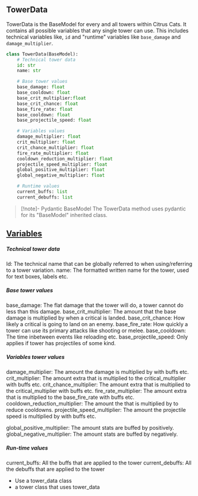 ## TowerData

TowerData is the BaseModel for every and all towers within Citrus Cats. It contains all possible variables that any single tower can use. This includes technical variables like, `id` and "runtime" variables like `base_damage` and `damage_multiplier`.

```python
class TowerData(BaseModel):
    # Technical tower data
    id: str
    name: str

    # Base tower values
    base_damage: float
    base_cooldown: float
    base_crit_multiplier:float
    base_crit_chance: float
    base_fire_rate: float
    base_cooldown: float
    base_projectile_speed: float

    # Variables values
    damage_multiplier: float
    crit_multiplier: float
    crit_chance_multiplier: float
    fire_rate_multiplier: float
    cooldown_reduction_multiplier: float
    projectile_speed_multiplier: float
    global_positive_multiplier: float
    global_negative_multiplier: float

    # Runtime values
    current_buffs: list
    current_debuffs: list
```


> [!note]- Pydantic BaseModel
>The TowerData method uses pydantic for its "BaseModel" inherited class.












## <u>Variables</u>

##### Technical tower data 
Id: The technical name that can be globally referred to when using/referring to a tower variation.
name: The formatted written name for the tower, used for text boxes, labels etc.
##### Base tower values 
base_damage: The flat damage that the tower will do, a tower cannot do less than this damage.
base_crit_multiplier: The amount that the base damage is multiplied by when a critical is landed.
base_crit_chance: How likely a critical is going to land on an enemy.
base_fire_rate: How quickly a tower can use its primary attacks like shooting or melee.
base_cooldown: The time inbetween events like reloading etc.
base_projectile_speed: Only applies if tower has projectiles of some kind.

##### Variables tower values
damage_multiplier: The amount the damage is multiplied by with buffs etc.
crit_multiplier: The amount extra that is multiplied to the critical_multiplier with buffs etc.
crit_chance_multiplier: The amount extra that is multiplied to the critical_multiplier with buffs etc.
fire_rate_multiplier: The amount extra that is multiplied to the base_fire_rate with buffs etc.
cooldown_reduction_multiplier: The amount the that is multiplied by to reduce cooldowns.
projectile_speed_multiplier: The amount the projectile speed is multiplied by with buffs etc.

global_positive_multiplier: The amount stats are buffed by positively. 
global_negative_multiplier: The amount stats are buffed by negatively. 

##### Run-time values
current_buffs: All the buffs that are applied to the tower
current_debuffs: All the debuffs that are applied to the tower


- Use a tower_data class
- a tower class that uses tower_data

